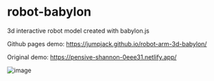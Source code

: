 # robot-babylon
3d interactive robot model created with babylon.js

Github pages demo: https://jumpjack.github.io/robot-arm-3d-babylon/

Original demo: https://pensive-shannon-0eee31.netlify.app/

![image](https://user-images.githubusercontent.com/22677130/154802011-0faf7d5b-f3c1-4470-b4d7-499fac75f93e.png)

